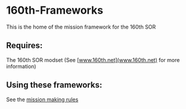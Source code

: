 # 160th-Frameworks

This is the home of the mission framework for the 160th SOR

## Requires:  
The 160th SOR modset (See [www.160th.net](www.160th.net) for more information)

## Using these frameworks:
See the [mission making rules](https://github.com/scooby78/160th-Frameworks/wiki)
